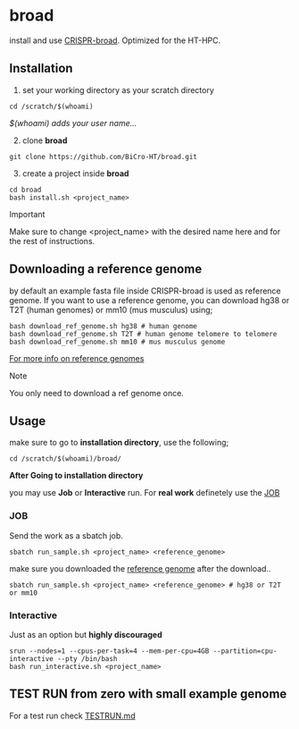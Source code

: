 # broad

install and use [CRISPR-broad](https://github.com/AlagurajVeluchamy/CRISPR-broad). Optimized for the HT-HPC.

## Installation

1. set your working directory as your scratch directory

```shell
cd /scratch/$(whoami)
```
*$(whoami) adds your user name...*

2. clone **broad**

```shell
git clone https://github.com/BiCro-HT/broad.git
```

3. create a project inside **broad**

```shell
cd broad
bash install.sh <project_name>
```

> [!IMPORTANT]
> Make sure to change <project_name> with the desired name here and for the rest of instructions.

## Downloading a reference genome

by default an example fasta file inside CRISPR-broad is used as reference genome.
If you want to use a reference genome, you can download hg38 or T2T (human genomes) or mm10 (mus musculus) using;

```shell
bash download_ref_genome.sh hg38 # human genome
bash download_ref_genome.sh T2T # human genome telomere to telomere
bash download_ref_genome.sh mm10 # mus musculus genome
```

[For more info on reference genomes](https://hgdownload.soe.ucsc.edu/goldenPath/hg38/bigZips/)

> [!NOTE]
> You only need to download a ref genome once.

## Usage

make sure to go to **installation directory**, use the following;

```shell
cd /scratch/$(whoami)/broad/
```

**After Going to installation directory**

you may use  **Job** or **Interactive** run.
For **real work** definetely use the [JOB](#job)

### JOB

Send the work as a sbatch job.

```shell
sbatch run_sample.sh <project_name> <reference_genome>
```

make sure you downloaded the [reference genome](#downloading-a-reference-genome)
after the download..

```shell
sbatch run_sample.sh <project_name> <reference_genome> # hg38 or T2T or mm10
```

### Interactive

Just as an option but **highly discouraged**

```shell
srun --nodes=1 --cpus-per-task=4 --mem-per-cpu=4GB --partition=cpu-interactive --pty /bin/bash
bash run_interactive.sh <project_name> 
```

## TEST RUN from zero with small example genome

For a test run check [TESTRUN.md](testrun.md)